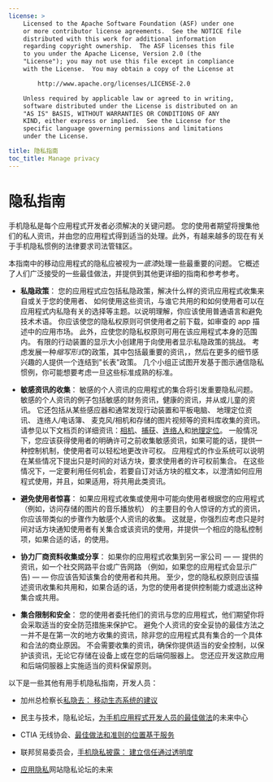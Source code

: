 ```yaml
---
license: >
    Licensed to the Apache Software Foundation (ASF) under one
    or more contributor license agreements.  See the NOTICE file
    distributed with this work for additional information
    regarding copyright ownership.  The ASF licenses this file
    to you under the Apache License, Version 2.0 (the
    "License"); you may not use this file except in compliance
    with the License.  You may obtain a copy of the License at

        http://www.apache.org/licenses/LICENSE-2.0

    Unless required by applicable law or agreed to in writing,
    software distributed under the License is distributed on an
    "AS IS" BASIS, WITHOUT WARRANTIES OR CONDITIONS OF ANY
    KIND, either express or implied.  See the License for the
    specific language governing permissions and limitations
    under the License.

title: 隐私指南
toc_title: Manage privacy
---
```


# 隐私指南

手机隐私是每个应用程式开发者必须解决的关键问题。 您的使用者期望将搜集他们的私人资讯，并由您的应用程式得到适当的处理。此外，有越来越多的现在有关于手机隐私惯例的法律要求司法管辖区。

本指南中的移动应用程式的隐私应被视为一*底漆*处理一些最重要的问题。 它概述了人们广泛接受的一些最佳做法，并提供到其他更详细的指南和参考参考。

*   **私隐政策**： 您的应用程式应包括私隐政策，解决什么样的资讯应用程式收集来自或关于您的使用者、 如何使用这些资讯，与谁它共用的和如何使用者可以在应用程式内私隐有关的选择等主题。以说明理解，你应该使用普通语言和避免技术术语。 你应该使您的隐私权原则可供使用者之前下载，如审查的 app 描述中的应用市场。 此外，应使您的隐私权原则可用在该应用程式本身的范围内。 有限的行动装置的显示大小创建用于向使用者显示私隐政策的挑战。 考虑发展一种*缩写形式*的政策，其中包括最重要的资讯，，然后在更多的细节感兴趣的人提供一个连结到"长表"政策。 几个小组正试图开发基于图示通信隐私惯例，你可能想要考虑一旦这些标准成熟的标准。

*   **敏感资讯的收集**： 敏感的个人资讯的应用程式的集合将引发重要隐私问题。 敏感的个人资讯的例子包括敏感的财务资讯，健康的资讯，并从或儿童的资讯。 它还包括从某些感应器和通常发现行动装置和平板电脑、 地理定位资讯、 连络人/电话簿、 麦克风/相机和存储的图片视频等的资料库收集的资讯。 请参见以下文档页的详细资讯：[相机][1]、[捕获][2]、[连络人][3]和[地理定位][4]。 一般情况下，您应该获得使用者的明确许可之前收集敏感资讯，如果可能的话，提供一种控制机制，使使用者可以轻松地更改许可权。 应用程式的作业系统可以说明在某些情况下提出只是时间的对话方块，要求使用者的许可权前集合。 在这些情况下，一定要利用任何机会，若要自订对话方块的框文本，以澄清如何应用程式使用，并且，如果适用，将共用此类资讯。

*   **避免使用者惊喜**： 如果应用程式收集或使用中可能向使用者根据您的应用程式 （例如，访问存储的图片的音乐播放机） 的主要目的令人惊讶的方式的资讯，你应该带类似的步骤作为敏感个人资讯的收集。 这就是，你强烈应考虑只是时间对话方块通知使用者有关集合或该资讯的使用，并提供一个相应的隐私控制项，如果合适的话，的使用。

*   **协力厂商资料收集或分享**： 如果你的应用程式收集到另一家公司 — — 提供的资讯，如一个社交网路平台或广告网路 （例如，如果您的应用程式会显示广告) — — 你应该告知该集合的使用者和共用。 至少，您的隐私权原则应该描述资讯收集和共用和，如果合适的话，为您的使用者提供控制能力或退出这种集合或共用。

*   **集合限制和安全**： 您的使用者委托他们的资讯与您的应用程式，他们期望你将会采取适当的安全防范措施来保护它。 避免个人资讯的安全妥协的最佳方法之一并不是在第一次的地方收集的资讯，除非您的应用程式具有集合的一个具体和合法的商业原因。 不会需要收集的资讯，确保你提供适当的安全控制，以保护该资讯，无论它存储在设备上或在您的后端伺服器上。 您还应开发这款应用和后端伺服器上实施适当的资料保留原则。

 [1]: cordova_camera_camera.md.html
 [2]: cordova_media_capture_capture.md.html
 [3]: cordova_contacts_contacts.md.html
 [4]: cordova_geolocation_geolocation.md.html

以下是一些其他有用手机隐私指南，开发人员：

*   加州总检察长[私隐去： 移动生态系统的建议][5]

*   民主与技术，隐私论坛，[为手机应用程式开发人员的最佳做法][6]的未来中心

*   CTIA 无线协会、[最佳做法和准则的位置基于服务][7]

*   联邦贸易委员会，[手机隐私披露： 建立信任通过透明度][8]

*   [应用隐私][9]网站隐私论坛的未来

 [5]: http://oag.ca.gov/sites/all/files/pdfs/privacy/privacy_on_the_go.pdf
 [6]: http://www.futureofprivacy.org/wp-content/uploads/Best-Practices-for-Mobile-App-Developers_Final.pdf
 [7]: http://www.ctia.org/business_resources/wic/index.cfm/AID/11300
 [8]: http://www.ftc.gov/os/2013/02/130201mobileprivacyreport.pdf
 [9]: http://www.applicationprivacy.org